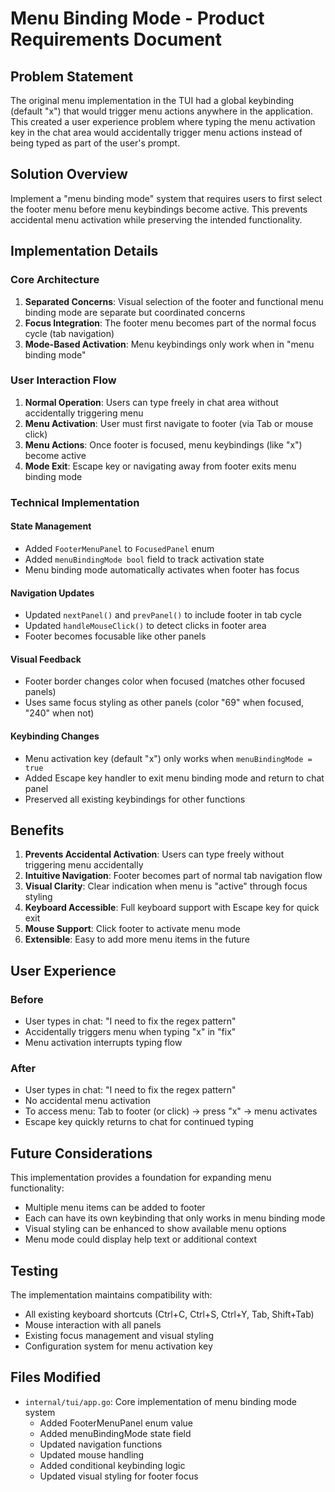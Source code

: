 # Menu Binding Mode - Product Requirements Document

## Problem Statement

The original menu implementation in the TUI had a global keybinding (default "x") that would trigger menu actions anywhere in the application. This created a user experience problem where typing the menu activation key in the chat area would accidentally trigger menu actions instead of being typed as part of the user's prompt.

## Solution Overview

Implement a "menu binding mode" system that requires users to first select the footer menu before menu keybindings become active. This prevents accidental menu activation while preserving the intended functionality.

## Implementation Details

### Core Architecture

1. **Separated Concerns**: Visual selection of the footer and functional menu binding mode are separate but coordinated concerns
2. **Focus Integration**: The footer menu becomes part of the normal focus cycle (tab navigation)
3. **Mode-Based Activation**: Menu keybindings only work when in "menu binding mode"

### User Interaction Flow

1. **Normal Operation**: Users can type freely in chat area without accidentally triggering menu
2. **Menu Activation**: User must first navigate to footer (via Tab or mouse click)
3. **Menu Actions**: Once footer is focused, menu keybindings (like "x") become active
4. **Mode Exit**: Escape key or navigating away from footer exits menu binding mode

### Technical Implementation

#### State Management
- Added `FooterMenuPanel` to `FocusedPanel` enum
- Added `menuBindingMode bool` field to track activation state
- Menu binding mode automatically activates when footer has focus

#### Navigation Updates
- Updated `nextPanel()` and `prevPanel()` to include footer in tab cycle
- Updated `handleMouseClick()` to detect clicks in footer area
- Footer becomes focusable like other panels

#### Visual Feedback
- Footer border changes color when focused (matches other focused panels)
- Uses same focus styling as other panels (color "69" when focused, "240" when not)

#### Keybinding Changes
- Menu activation key (default "x") only works when `menuBindingMode = true`
- Added Escape key handler to exit menu binding mode and return to chat panel
- Preserved all existing keybindings for other functions

## Benefits

1. **Prevents Accidental Activation**: Users can type freely without triggering menu accidentally
2. **Intuitive Navigation**: Footer becomes part of normal tab navigation flow
3. **Visual Clarity**: Clear indication when menu is "active" through focus styling
4. **Keyboard Accessible**: Full keyboard support with Escape key for quick exit
5. **Mouse Support**: Click footer to activate menu mode
6. **Extensible**: Easy to add more menu items in the future

## User Experience

### Before
- User types in chat: "I need to fix the regex pattern"
- Accidentally triggers menu when typing "x" in "fix"
- Menu activation interrupts typing flow

### After
- User types in chat: "I need to fix the regex pattern" 
- No accidental menu activation
- To access menu: Tab to footer (or click) → press "x" → menu activates
- Escape key quickly returns to chat for continued typing

## Future Considerations

This implementation provides a foundation for expanding menu functionality:
- Multiple menu items can be added to footer
- Each can have its own keybinding that only works in menu binding mode
- Visual styling can be enhanced to show available menu options
- Menu mode could display help text or additional context

## Testing

The implementation maintains compatibility with:
- All existing keyboard shortcuts (Ctrl+C, Ctrl+S, Ctrl+Y, Tab, Shift+Tab)
- Mouse interaction with all panels
- Existing focus management and visual styling
- Configuration system for menu activation key

## Files Modified

- `internal/tui/app.go`: Core implementation of menu binding mode system
  - Added FooterMenuPanel enum value
  - Added menuBindingMode state field
  - Updated navigation functions
  - Updated mouse handling
  - Added conditional keybinding logic
  - Updated visual styling for footer focus